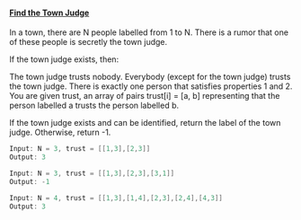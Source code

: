 #### [Find the Town Judge](https://github.com/gnaneswar0907/Algorithms/blob/master/30DayMayLeetCode/Day_7/TownJudge.java)

In a town, there are N people labelled from 1 to N. There is a rumor that one of these people is secretly the town judge.

If the town judge exists, then:

The town judge trusts nobody.
Everybody (except for the town judge) trusts the town judge.
There is exactly one person that satisfies properties 1 and 2.
You are given trust, an array of pairs trust[i] = [a, b] representing that the person labelled a trusts the person labelled b.

If the town judge exists and can be identified, return the label of the town judge. Otherwise, return -1.

```java
Input: N = 3, trust = [[1,3],[2,3]]
Output: 3

Input: N = 3, trust = [[1,3],[2,3],[3,1]]
Output: -1

Input: N = 4, trust = [[1,3],[1,4],[2,3],[2,4],[4,3]]
Output: 3
```
